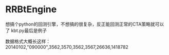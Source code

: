 # RRBtEngine

想搞个python的回测引擎，不想搞的很复杂，反正能回测正常的CTA策略就可以了
kbt.py最后是例子


数据格式大概长这样：
20140102,"090000",3562,3570,3562,3567,26636,1418782

